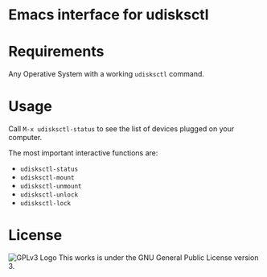 # Emacs interface for udisksctl

# Requirements
Any Operative System with a working `udisksctl` command.

# Usage
Call `M-x udisksctl-status` to see the list of devices plugged on your computer.

The most important interactive functions are:

- `udisksctl-status`
- `udisksctl-mount`
- `udisksctl-unmount`
- `udisksctl-unlock`
- `udisksctl-lock`

# License
![GPLv3 Logo](https://www.gnu.org/graphics/gplv3-with-text-136x68.png)
This works is under the GNU General Public License version 3.

